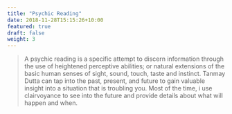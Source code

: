 ```yaml
---
title: "Psychic Reading"
date: 2018-11-28T15:15:26+10:00
featured: true
draft: false
weight: 3
---
```


> A psychic reading is a specific attempt to discern information through the use of heightened perceptive abilities; or natural extensions of the basic human senses of sight, sound, touch, taste and instinct. Tanmay Dutta can tap into the past, present, and future to gain valuable insight into a situation that is troubling you. Most of the time, i use clairvoyance to see into the future and provide details about what will happen and when.



